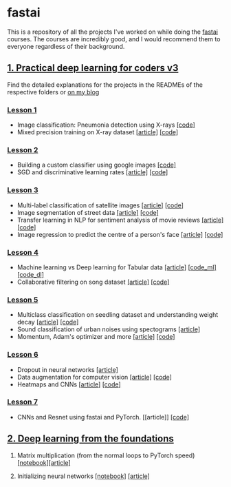 # fastai

This is a repository of all the projects I've worked on while doing the [fastai](https://www.fast.ai/) courses.
The courses are incredibly good, and I would recommend them to everyone regardless of their background.

## [1. Practical deep learning for coders v3](https://github.com/dipam7/fastai/tree/master/deep_learning/course1)

Find the detailed explanations for the projects in the READMEs of the respective folders or [on my blog](https://medium.com/@dipam44/deep-learning-series-30ad108fbe2b)

### [Lesson 1](https://github.com/dipam7/fastai/tree/master/deep_learning/course1/lesson1)

- Image classification: Pneumonia detection using X-rays [[code]](https://github.com/dipam7/fastai/blob/master/deep_learning/course1/lesson1/pneumonia_detection.ipynb)
- Mixed precision training on X-ray dataset [[article]](https://becominghuman.ai/mixed-precision-training-using-fastai-435145d3178b) [[code]](https://github.com/dipam7/fastai/blob/master/deep_learning/course1/lesson1/mixed-precision-on-pneumonia-using-fastai.ipynb)

### [Lesson 2](https://github.com/dipam7/fastai/tree/master/deep_learning/course1/lesson2)

- Building a custom classifier using google images [[code]](https://github.com/dipam7/fastai/blob/master/deep_learning/course1/lesson2/custom_dataset_classifier.ipynb)
- SGD and discriminative learning rates [[article]](https://becominghuman.ai/learning-rate-and-golf-87c8d4697e31) [[code]](https://github.com/dipam7/fastai/blob/master/deep_learning/course1/lesson2/sgd.ipynb)

### [Lesson 3](https://github.com/dipam7/fastai/tree/master/deep_learning/course1/lesson3)

- Multi-label classification of satellite images [[article]](https://becominghuman.ai/multi-label-classification-using-fastai-e424d7e71dcc) [[code]](https://github.com/dipam7/fastai/blob/master/deep_learning/course1/lesson3/multi-label-classification-using-fastai.ipynb)
- Image segmentation of street data [[article]](https://becominghuman.ai/image-segmentation-with-fastai-9f8883cc5b53) [[code]](https://github.com/dipam7/fastai/blob/master/deep_learning/course1/lesson3/image-segmentation-using-fastai.ipynb)
- Transfer learning in NLP for sentiment analysis of movie reviews [[article]](https://becominghuman.ai/transfer-learning-in-nlp-using-fastai-a21ab5929759) [[code]](https://github.com/dipam7/fastai/blob/master/deep_learning/course1/lesson3/transfer-learning-in-nlp-using-fastai.ipynb)
- Image regression to predict the centre of a person's face [[article]](https://becominghuman.ai/image-regression-using-fastai-a619c6a9d2d) [[code]](https://github.com/dipam7/fastai/blob/master/deep_learning/course1/lesson3/image-regression-using-fastai.ipynb)

### [Lesson 4](https://github.com/dipam7/fastai/tree/master/deep_learning/course1/lesson4)

- Machine learning vs Deep learning for Tabular data [[article]](https://becominghuman.ai/ml-vs-dl-for-tabular-data-8ae2992980eb) [[code_ml]](https://github.com/dipam7/fastai/blob/master/deep_learning/course1/lesson4/ml-on-tabular-data.ipynb) [[code_dl]](https://github.com/dipam7/fastai/blob/master/deep_learning/course1/lesson4/dl-on-tabular-data-using-fastai.ipynb)
- Collaborative filtering on song dataset [[article]](https://becominghuman.ai/collaborative-filtering-using-fastai-a2ec5a2a4049) [[code]](https://github.com/dipam7/fastai/blob/master/deep_learning/course1/lesson4/collaborative-filtering-with-fastai.ipynb)

### [Lesson 5](https://github.com/dipam7/fastai/tree/master/deep_learning/course1/lesson5)

- Multiclass classification on seedling dataset and understanding weight decay [[article]](https://becominghuman.ai/this-thing-called-weight-decay-a7cd4bcfccab) [[code]](https://github.com/dipam7/fastai/blob/master/deep_learning/course1/lesson5/multiclass-classification-and-weight-decay-fastai.ipynb)
- Sound classification of urban noises using spectograms [[article]](https://becominghuman.ai/sound-classification-using-images-68d4770df426)
- Momentum, Adam's optimizer and more [[article]](https://medium.com/@dipam44/momentum-adams-optimizer-and-more-7ecf272f4a72) [[code]](https://github.com/dipam7/fastai/blob/master/deep_learning/course1/lesson5/sgd-mnist.ipynb)
  
### [Lesson 6](https://github.com/dipam7/fastai/tree/master/deep_learning/course1/lesson6)

- Dropout in neural networks [[article]](https://becominghuman.ai/regularization-in-neural-networks-3b9687e1a68c)
- Data augmentation for computer vision [[article]](https://becominghuman.ai/data-augmentations-in-fastai-84979bbcefaa) [[code]](https://github.com/dipam7/fastai/blob/master/deep_learning/course1/lesson6/data-augmentation-in-fastai.ipynb)
- Heatmaps and CNNs [[article]](https://heartbeat.fritz.ai/heatmaps-and-convolutional-neural-networks-using-fast-ai-16d5b7d02a86) [[code]](https://github.com/dipam7/fastai/blob/master/deep_learning/course1/lesson6/heatmaps_and_CNNs.ipynb)

### [Lesson 7](https://github.com/dipam7/fastai/tree/master/deep_learning/course1/lesson_7)

- CNNs and Resnet using fastai and PyTorch. [[article]] [[code]](https://github.com/dipam7/fastai/blob/master/deep_learning/course1/lesson_7/resnet-mnist.ipynb)

## [2. Deep learning from the foundations](https://github.com/dipam7/fastai/tree/master/deep_learning/course2)

1. Matrix multiplication (from the normal loops to PyTorch speed) [[notebook]](https://github.com/dipam7/fastai_practical_deep_learning/blob/master/deep_learning/course2/notebooks/01_matmul.ipynb)[[article]](https://medium.com/@dipam44/matrix-multiplication-the-pytorch-way-c0ad724402ed)

2. Initializing neural networks [[notebook]](https://github.com/dipam7/fastai_practical_deep_learning/blob/master/deep_learning/course2/notebooks/02_fully_connected.ipynb) [[article]](https://becominghuman.ai/initializing-neural-networks-3a774eb63745)

